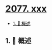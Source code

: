 # [2077. xxx](https://github.com/Tdahuyou/TNotes.leetcode/tree/main/notes/2077.%20xxx)

<!-- region:toc -->

- [1. 📝 概述](#1--概述)

<!-- endregion:toc -->

## 1. 📝 概述
